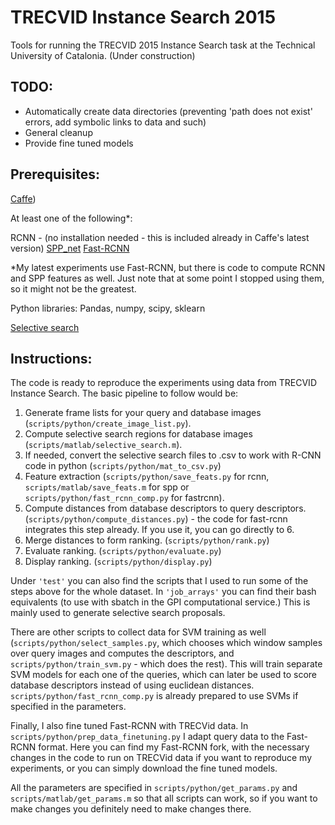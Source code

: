 # TRECVID Instance Search 2015

Tools for running the TRECVID 2015 Instance Search task at the Technical University of Catalonia.
(Under construction)

## TODO:

- Automatically create data directories (preventing 'path does not exist' errors, add symbolic links to data and such)
- General cleanup
- Provide fine tuned models


## Prerequisites:

[Caffe](http://caffe.berkeleyvision.org/installation.html))

At least one of the following*:

RCNN - (no installation needed - this is included already in Caffe's latest version)
[SPP_net](https://github.com/ShaoqingRen/SPP_net)
[Fast-RCNN](https://github.com/rbgirshick/fast-rcnn)

*My latest experiments use Fast-RCNN, but there is code to compute RCNN and SPP features as well. Just note that at some point I stopped using them, so it might not be the greatest.

Python libraries:
Pandas, numpy, scipy, sklearn

[Selective search](https://github.com/sergeyk/selective_search_ijcv_with_python)

## Instructions:

The code is ready to reproduce the experiments using data from TRECVID Instance Search. The basic pipeline to follow would be:

1. Generate frame lists for your query and database images (`scripts/python/create_image_list.py`).
2. Compute selective search regions for database images (`scripts/matlab/selective_search.m`).
3. If needed, convert the selective search files to .csv to work with R-CNN code in python (`scripts/python/mat_to_csv.py`)
4. Feature extraction (`scripts/python/save_feats.py` for rcnn, `scripts/matlab/save_feats.m` for spp or `scripts/python/fast_rcnn_comp.py` for fastrcnn).
5. Compute distances from database descriptors to query descriptors. (`scripts/python/compute_distances.py`) - the code for fast-rcnn integrates this step already. If you use it, you can go directly to 6.
6. Merge distances to form ranking. (`scripts/python/rank.py`) 
7. Evaluate ranking. (`scripts/python/evaluate.py`)
8. Display ranking. (`scripts/python/display.py`)

Under `'test'` you can also find the scripts that I used to run some of the steps above for the whole dataset. 
In `'job_arrays'` you can find their bash equivalents (to use with sbatch in the GPI computational service.) This is mainly used to generate selective search proposals.

There are other scripts to collect data for SVM training as well (`scripts/python/select_samples.py`, which chooses which window samples over query images and computes the descriptors, and `scripts/python/train_svm.py` - which does the rest). 
This will train separate SVM models for each one of the queries, which can later be used to score database descriptors instead of using euclidean distances.
`scripts/python/fast_rcnn_comp.py` is already prepared to use SVMs if specified in the parameters.

Finally, I also fine tuned Fast-RCNN with TRECVid data. In `scripts/python/prep_data_finetuning.py` I adapt query data to the Fast-RCNN format. 
Here you can find my Fast-RCNN fork, with the necessary changes in the code to run on TRECVid data if you want to reproduce my experiments, or you can simply download the fine tuned models.

All the parameters are specified in `scripts/python/get_params.py` and `scripts/matlab/get_params.m` so that all scripts can work, so if you want to make changes you definitely need to make changes there.



